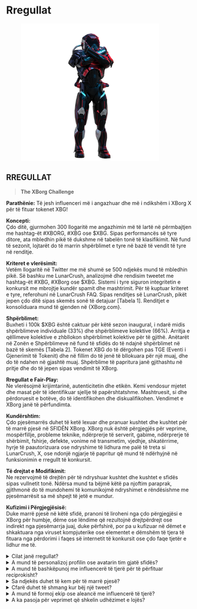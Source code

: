 # Rregullat

<figure><img src="../../.gitbook/assets/Prometheus.png" alt="" width="375"><figcaption></figcaption></figure>

## **RREGULLAT**

> **The XBorg Challenge**

**Parathënie:** Të jesh influenceri më i angazhuar dhe më i ndikshëm i XBorg X për të fituar tokenet XBG!&#x20;

**Koncepti:** \
Çdo ditë, gjurmohen 300 llogaritë me angazhimin më të lartë në përmbajtjen me hashtag-ët #XBORG, #XBG ose $XBG. Sipas performancës së tyre ditore, ata mbledhin pikë të dukshme në tabelën tonë të klasifikimit. Në fund të sezonit, lojtarët do të marrin shpërblimet e tyre në bazë të vendit të tyre në renditje.&#x20;

**Kriteret e vlerësimit:** \
Vetëm llogaritë në Twitter me më shumë se 500 ndjekës mund të mbledhin pikë. Së bashku me LunarCrush, analizojmë dhe rendisim tweetet me hashtag-ët #XBG, #XBorg ose $XBG. Sistemi i tyre siguron integritetin e konkursit me mbrojtje kundër spamit dhe mashtrimit. Për të kuptuar kriteret e tyre, referohuni në LunarCrush FAQ. Sipas renditjes së LunarCrush, pikët jepen çdo ditë sipas skemës sonë të detajuar \[Tabela 1]. Renditjet e konsoliduara mund të gjenden në {XBorg.com}.&#x20;

**Shpërblimet:** \
Buxheti i 100k $XBG është caktuar për këtë sezon inaugural, i ndarë midis shpërblimeve individuale (33%) dhe shpërblimeve kolektive (66%). Arritja e qëllimeve kolektive e zhbllokon shpërblimet kolektive për të gjithë. Anëtarët në Zonën e Shpërblimeve në fund të sfidës do të ndajnë shpërblimet në bazë të skemës \[Tabela 2]. Tokenet XBG do të dërgohen pas TGE (Eventi i Gjenerimit të Tokenit) dhe në fillim do të jenë të bllokuara për një muaj, dhe do të ndahen në gjashtë muaj. Shpërblime të papritura janë gjithashtu në pritje dhe do të jepen sipas vendimit të XBorg.&#x20;

**Rregullat e Fair-Play:** \
Ne vlerësojmë krijimtarinë, autenticitetin dhe etikën. Kemi vendosur mjetet dhe masat për të identifikuar sjellje të papërshtatshme. Mashtruesit, si dhe përdoruesit e botëve, do të identifikohen dhe diskualifikohen. Vendimet e XBorg janë të përfundimta.&#x20;

**Kundërshtim:** \
Çdo pjesëmarrës duhet të ketë lexuar dhe pranuar kushtet dhe kushtet për të marrë pjesë në SFIDËN XBorg. XBorg nuk është përgjegjës për veprime, mospërfillje, probleme teknike, ndërprerje të serverit, gabime, ndërprerje të shërbimit, fshirje, defekte, vonime në transmetim, vjedhje, shkatërrime, hyrje të paautorizuara ose ndryshime të lidhura me palë të treta si LunarCrush, X, ose ndonjë ngjarje të papritur që mund të ndërhyjnë në funksionimin e rregullt të konkursit.&#x20;

**Të drejtat e Modifikimit:** \
Ne rezervojmë të drejtën për të ndryshuar kushtet dhe kushtet e sfidës sipas vullnetit tonë. Ndërsa mund ta bëjmë këtë pa njoftim paraprak, gjithmonë do të mundohemi të komunikojmë ndryshimet e rëndësishme me pjesëmarrësit sa më shpejt të jetë e mundur.&#x20;

**Kufizimi i Përgjegjësisë:** \
Duke marrë pjesë në këtë sfidë, pranoni të liroheni nga çdo përgjegjësi e XBorg për humbje, dëme ose lëndime që rezultojnë drejtpërdrejt ose indirekt nga pjesëmarrja juaj, duke përfshirë, por pa u kufizuar në dëmet e shkaktuara nga viruset kompjuterike ose elementet e dëmshëm të tjera të fituara nga përdorimi i faqes së internetit të konkursit ose çdo faqe tjetër e lidhur me të.



<details>

<summary>Cilat janë rregullat?</summary>

Ju lutemi [shkoni lart](rules-test.md#rules). Ju lutemi të keni parasysh se ato plotësohen nga Kushtet dhe Kushtet e pjesëmarrësit të cilat secili pjesëmarrës pranon.

</details>

<details>

<summary>A mund të personalizoj profilin ose avatarin tim gjatë sfidës?</summary>

Personalizimi i profilin ose avatarit tuaj në XBorg.gg ose Twitter gjatë lojës nuk ndikon në të dhënat e mbledhura përmes LunarCrush. Të dhënat lidhen me emrin tuaj në Twitter dhe jo me imazhin e profilin tuaj.

</details>

<details>

<summary>A mund të bashkëpunoj me influencerë të tjerë për të përfituar reciprokisht?</summary>

Absolutisht, angazhimi në bashkëpunime me influencerë të tjerë mund të rrisë ndjeshëm angazhimin e tweeteve tuaja dhe të rrisë dukshmërinë e projektit tonë. Sa kohë këto bashkëpunime respektojnë udhëzimet, ato inkurajohen.

</details>

<details>

<summary>Sa ndjekës duhet të kem për të marrë pjesë?</summary>

Sfidë është e hapur për të gjithë, por pikët tuaja do të numërohen vetëm nëse keni të paktën 500 ndjekës në Twitter.

</details>

<details>

<summary>Cfarë duhet të shmang kur bëj një tweet?</summary>

Disa faktorë merren në konsideratë për të identifikuar spam: Fjalë të përsëritura, hashtag-e irelevante dhe terma të ndaluar si "Giveaways", "Airdrops" dhe "Sweepstakes". Për më shumë informacion, vizitoni: [https://lunarcrush.com/faq/how-does-lunarcrush-recognize-spam](https://lunarcrush.com/faq/how-does-lunarcrush-recognize-spam)

</details>

<details>

<summary>A mund të formoj ekip ose aleancë me influencerë të tjerë?</summary>

Absolutisht, angazhimi në bashkëpunime me influencerë të tjerë mund të rrisë ndjeshëm angazhimin e tweeteve tuaja dhe të rrisë dukshmërinë e projektit tonë. Sa kohë këto bashkëpunime respektojnë udhëzimet, ato inkurajohen.

</details>

<details>

<summary>A ka pasoja për veprimet që shkelin udhëzimet e lojës?</summary>

LunarCrush ka sisteme të automatizuara për të zbuluar lloje të ndryshme të sjelljes së gabuar. Pas zbulimit, LunarCrush nuk do t'ju njohë më si influencer, duke rezultuar në ndalimin e mbledhjes së pikave. Nëse është e nevojshme, mund të përballesh edhe me diskualifikim nga konkursi, duke humbur kualifikimin për të pretenduar shpërblime.

</details>